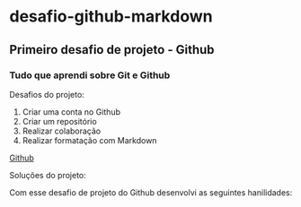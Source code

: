 # desafio-github-markdown

## Primeiro desafio de projeto - Github


### Tudo que aprendi sobre Git e Github


Desafios do projeto:

1. Criar uma conta no Github
2. Criar um repositório
3. Realizar colaboração
4. Realizar formatação com Markdown

[Github](https://upload.wikimedia.org/wikipedia/commons/thumb/c/c2/GitHub_Invertocat_Logo.svg/180px-GitHub_Invertocat_Logo.svg.png)

Soluções do projeto:

Com esse desafio de projeto do Github desenvolvi as seguintes hanilidades:



